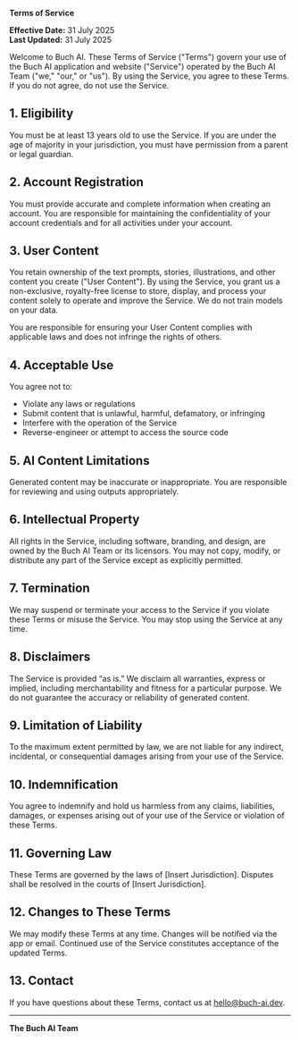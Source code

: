 **Terms of Service**

**Effective Date:** 31 July 2025\
**Last Updated:** 31 July 2025

Welcome to Buch AI. These Terms of Service ("Terms") govern your use of the Buch AI application and website ("Service") operated by the Buch AI Team ("we," "our," or "us"). By using the Service, you agree to these Terms. If you do not agree, do not use the Service.

## 1. Eligibility

You must be at least 13 years old to use the Service. If you are under the age of majority in your jurisdiction, you must have permission from a parent or legal guardian.

## 2. Account Registration

You must provide accurate and complete information when creating an account. You are responsible for maintaining the confidentiality of your account credentials and for all activities under your account.

## 3. User Content

You retain ownership of the text prompts, stories, illustrations, and other content you create ("User Content"). By using the Service, you grant us a non-exclusive, royalty-free license to store, display, and process your content solely to operate and improve the Service. We do not train models on your data.

You are responsible for ensuring your User Content complies with applicable laws and does not infringe the rights of others.

## 4. Acceptable Use

You agree not to:

* Violate any laws or regulations
* Submit content that is unlawful, harmful, defamatory, or infringing
* Interfere with the operation of the Service
* Reverse-engineer or attempt to access the source code

## 5. AI Content Limitations

Generated content may be inaccurate or inappropriate. You are responsible for reviewing and using outputs appropriately.

## 6. Intellectual Property

All rights in the Service, including software, branding, and design, are owned by the Buch AI Team or its licensors. You may not copy, modify, or distribute any part of the Service except as explicitly permitted.

## 7. Termination

We may suspend or terminate your access to the Service if you violate these Terms or misuse the Service. You may stop using the Service at any time.

## 8. Disclaimers

The Service is provided “as is.” We disclaim all warranties, express or implied, including merchantability and fitness for a particular purpose. We do not guarantee the accuracy or reliability of generated content.

## 9. Limitation of Liability

To the maximum extent permitted by law, we are not liable for any indirect, incidental, or consequential damages arising from your use of the Service.

## 10. Indemnification

You agree to indemnify and hold us harmless from any claims, liabilities, damages, or expenses arising out of your use of the Service or violation of these Terms.

## 11. Governing Law

These Terms are governed by the laws of \[Insert Jurisdiction]. Disputes shall be resolved in the courts of \[Insert Jurisdiction].

## 12. Changes to These Terms

We may modify these Terms at any time. Changes will be notified via the app or email. Continued use of the Service constitutes acceptance of the updated Terms.

## 13. Contact

If you have questions about these Terms, contact us at [hello@buch-ai.dev](mailto:hello@buch-ai.dev).

---

**The Buch AI Team**